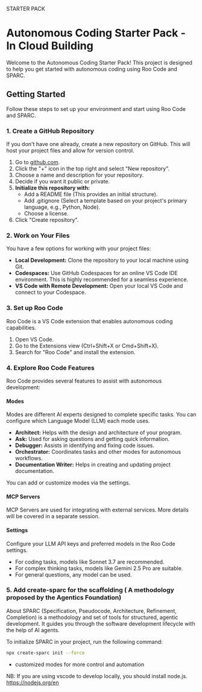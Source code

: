 STARTER PACK


# Autonomous Coding Starter Pack - In Cloud Building

Welcome to the Autonomous Coding Starter Pack! This project is designed to help you get started with autonomous coding using Roo Code and SPARC.

## Getting Started

Follow these steps to set up your environment and start using Roo Code and SPARC.

### 1. Create a GitHub Repository

If you don't have one already, create a new repository on GitHub. This will host your project files and allow for version control.

1. Go to [github.com](https://github.github.com).
2. Click the "+" icon in the top right and select "New repository".
3. Choose a name and description for your repository.
4. Decide if you want it public or private.
5. **Initialize this repository with:**
   - Add a README file (This provides an initial structure).
   - Add .gitignore (Select a template based on your project's primary language, e.g., Python, Node).
   - Choose a license.
6. Click "Create repository".

### 2. Work on Your Files

You have a few options for working with your project files:

- **Local Development:** Clone the repository to your local machine using Git.
- **Codespaces:** Use GitHub Codespaces for an online VS Code IDE environment. This is highly recommended for a seamless experience.
- **VS Code with Remote Development:** Open your local VS Code and connect to your Codespace.

### 3. Set up Roo Code

Roo Code is a VS Code extension that enables autonomous coding capabilities.

1. Open VS Code.
2. Go to the Extensions view (Ctrl+Shift+X or Cmd+Shift+X).
3. Search for "Roo Code" and install the extension.

### 4. Explore Roo Code Features

Roo Code provides several features to assist with autonomous development:

#### Modes

Modes are different AI experts designed to complete specific tasks. You can configure which Language Model (LLM) each mode uses.

- **Architect:** Helps with the design and architecture of your program.
- **Ask:** Used for asking questions and getting quick information.
- **Debugger:** Assists in identifying and fixing code issues.
- **Orchestrator:** Coordinates tasks and other modes for autonomous workflows.
- **Documentation Writer:** Helps in creating and updating project documentation.

You can add or customize modes via the settings.

#### MCP Servers

MCP Servers are used for integrating with external services. More details will be covered in a separate session.

#### Settings

Configure your LLM API keys and preferred models in the Roo Code settings.

- For coding tasks, models like Sonnet 3.7 are recommended.
- For complex thinking tasks, models like Gemini 2.5 Pro are suitable.
- For general questions, any model can be used.


### 5. Add create-sparc for the scaffolding ( A methodology proposed by the Agentics Foundation)

About
SPARC (Specification, Pseudocode, Architecture, Refinement, Completion) is a methodology and set of tools for structured, agentic development. It guides you through the software development lifecycle with the help of AI agents.

To initialize SPARC in your project, run the following command:

```bash
npx create-sparc init --force
```

- customized modes for more control and automation

NB: If you are using vscode to develop locally, you should install node.js. https://nodejs.org/en


